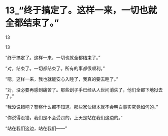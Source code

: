 # 13_“终于搞定了。这样一来，一切也就全都结束了。”

13

13

“终于搞定了。这样一来，一切也就全都结束了。”

“对，结束了。一切都结束了。所有的事都很顺利。”

“嗯，这样一来，我也就能安心入睡了，我真的要去睡了。”

“对，没必要再感到痛苦了。那些刽子手已经从人世间消失了，他们全都下地狱去了。”

“我没说错吧？警察什么都不知道。那些家伙根本就不会明白事实究竟如何的。”

“你说得没错，我们是不会受罚的，上天是站在我们这边的。”

“站在我们这边，站在我们——”